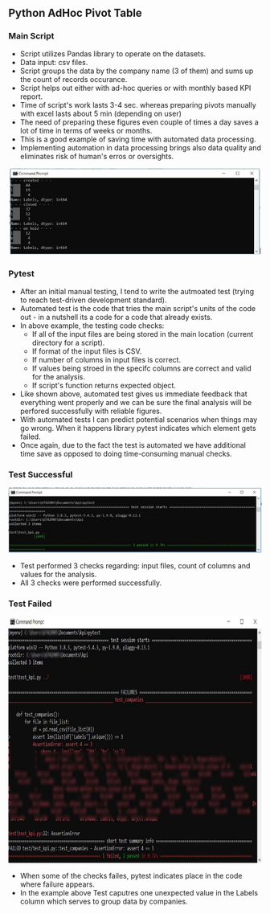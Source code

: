 <h2>Python AdHoc Pivot Table</h2>
<h3>Main Script</h3>
<ul>
  <li>Script utilizes Pandas library to operate on the datasets.</li>
  <li>Data input: csv files.</li>
  <li>Script groups the data by the company name (3 of them) and sums up the count of records occurance.</li>
  <li>Script helps out either with ad-hoc queries or with monthly based KPI report.</li>
  <li>Time of script's work lasts 3-4 sec. whereas preparing pivots manually with excel lasts about 5 min (depending on user)</li>
  <li>The need of preparing these figures even couple of times a day saves a lot of time in terms of weeks or months.</li>
  <li>This is a good example of saving time with automated data processing.</li>
  <li>Implementing automation in data processing brings also data quality and eliminates risk of human's erros or oversights.</li>
</ul>
<img src="images/pivot.JPG">
<h3>Pytest</h3>
<ul>
  <li>After an initial manual testing, I tend to write the autmoated test (trying to reach test-driven development standard).</li>
  <li>Automated test is the code that tries the main script's units of the code out - in a nutshell its a code for a code that already exists.</li>
  <li>In above example, the testing code checks:
    <ul>
      <li>If all of the input files are being stored in the main location (current directory for a script).</li>
      <li>If format of the input files is CSV.</li>
      <li>If number of columns in input files is correct.</li>
      <li>If values being stroed in the specifc columns are correct and valid for the analysis.</li>
      <li>If script's function returns expected object.</li>
    </ul>
  </li>
  <li>Like shown above, automated test gives us immediate feedback that everything went properly and we can be sure the final analysis will be perfored successfully with reliable figures.</li>
  <li>With automated tests I can predict potential scenarios when things may go wrong. When it happens library pytest indicates which element gets failed.</li>
  <li>Once again, due to the fact the test is automated we have additional time save as opposed to doing time-consuming manual checks.</li>
</ul>
<h3>Test Successful</h3>
<img src="images/test.JPG">
<ul>
  <li>Test performed 3 checks regarding: input files, count of columns and values for the analysis.</li>
  <li>All 3 checks were performed successfully.</li>
</ul>
<h3>Test Failed</h3>
<img src="images/test_failed.JPG" width="790" height="490">
<ul>
  <li>When some of the checks failes, pytest indicates place in the code where failure appears.</li>
  <li>In the example above Test caputres one unexpected value in the Labels column which serves to group data by companies.</li>
</ul>
